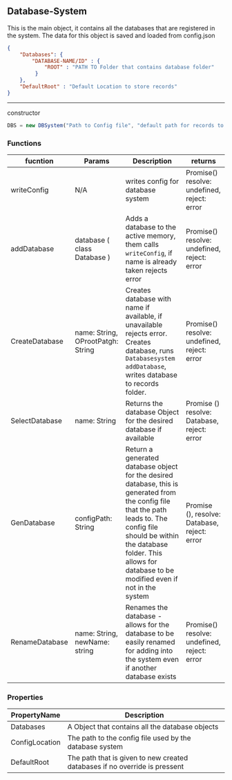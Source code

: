 
## Database-System

This is the main object, it contains all the databases that are registered in the system. The data for this object is saved and loaded from config.json

```JSON
{
	"Databases": {
		"DATABASE-NAME/ID" : { 
			"ROOT" : "PATH TO Folder that contains database folder"
		 }
	},
	"DefaultRoot" : "Default Location to store records"
}
```

---
 
constructor
```js
DBS = new DBSystem("Path to Config file", "default path for records to be stored")
```

### Functions

|fucntion|Params|Description|returns|
|-|-|-|-|
|writeConfig| N/A | writes config for database system| Promise() resolve: undefined, reject: error|
| addDatabase| database ( class Database )| Adds a database to the active memory, them calls `writeConfig`, if name is already taken rejects error | Promise() resolve: undefined, reject: error|
| CreateDatabase| name: String, OProotPatgh: String| Creates database with name if available, if unavailable rejects error. Creates database, runs `Databasesystem addDatabase`, writes database to records folder. | Promise() resolve: undefined, reject: error|
| SelectDatabase | name: String | Returns the database Object for the desired database if available | Promise () resolve: Database, reject: error |
|GenDatabase | configPath: String | Return a generated database object for the desired database, this is generated from the config file that the path leads to. The config file should be within the database folder. This allows for database to be modified even if not in the system | Promise (), resolve: Database, reject: error|
| RenameDatabase|name: String, newName: string| Renames the database - allows for the database to be easily renamed for adding into the system even if another database exists | Promise() resolve: undefined, reject: error|


### Properties

| PropertyName | Description |
|-|-|
| Databases | A Object that contains all the database objects |
| ConfigLocation|The path to the config file used by the database system |
| DefaultRoot| The path that is given to new created databases if no override is pressent |
